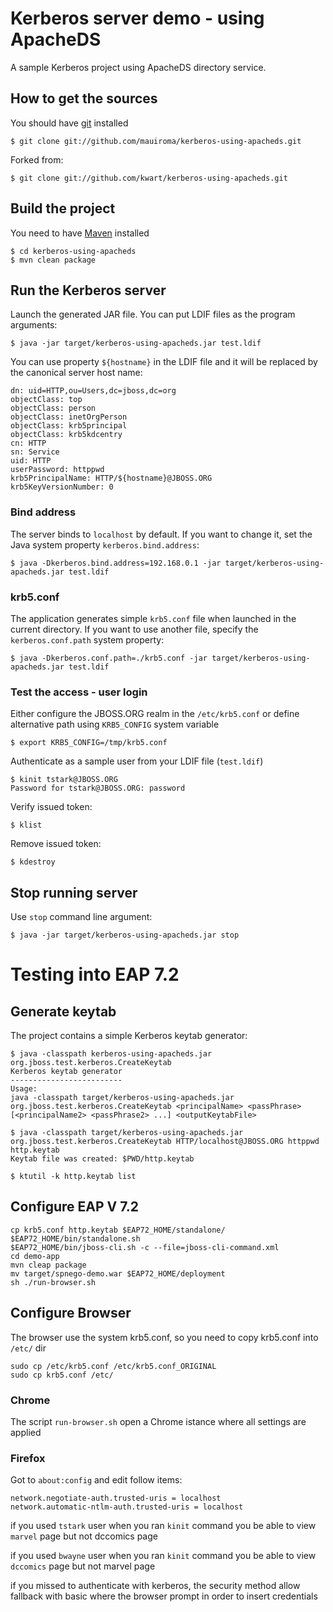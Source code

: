 # Kerberos server demo - using ApacheDS

A sample Kerberos project using ApacheDS directory service.

## How to get the sources

You should have [git](http://git-scm.com/) installed

	$ git clone git://github.com/mauiroma/kerberos-using-apacheds.git

Forked from:

	$ git clone git://github.com/kwart/kerberos-using-apacheds.git


## Build the project

You need to have [Maven](http://maven.apache.org/) installed

	$ cd kerberos-using-apacheds
	$ mvn clean package

## Run the Kerberos server

Launch the generated JAR file. You can put LDIF files as the program arguments:

	$ java -jar target/kerberos-using-apacheds.jar test.ldif

You can use property  `${hostname}` in the LDIF file and it will be replaced by the canonical server host name:

	dn: uid=HTTP,ou=Users,dc=jboss,dc=org
	objectClass: top
	objectClass: person
	objectClass: inetOrgPerson
	objectClass: krb5principal
	objectClass: krb5kdcentry
	cn: HTTP
	sn: Service
	uid: HTTP
	userPassword: httppwd
	krb5PrincipalName: HTTP/${hostname}@JBOSS.ORG
	krb5KeyVersionNumber: 0

### Bind address

The server binds to `localhost` by default. If you want to change it, set the Java system property `kerberos.bind.address`:

	$ java -Dkerberos.bind.address=192.168.0.1 -jar target/kerberos-using-apacheds.jar test.ldif

### krb5.conf

The application generates simple `krb5.conf` file when launched in the current directory. If you want to use another file,
specify the `kerberos.conf.path` system property:

	$ java -Dkerberos.conf.path=./krb5.conf -jar target/kerberos-using-apacheds.jar test.ldif

### Test the access - user login

Either configure the JBOSS.ORG realm in the `/etc/krb5.conf` or define alternative path using `KRB5_CONFIG` system variable

	$ export KRB5_CONFIG=/tmp/krb5.conf

Authenticate as a sample user from your LDIF file (`test.ldif`)

	$ kinit tstark@JBOSS.ORG
	Password for tstark@JBOSS.ORG: password

Verify issued token:

	$ klist

Remove issued token:

	$ kdestroy


## Stop running server

Use `stop` command line argument:

	$ java -jar target/kerberos-using-apacheds.jar stop

# Testing into EAP 7.2

## Generate keytab

The project contains a simple Kerberos keytab generator:

	$ java -classpath kerberos-using-apacheds.jar org.jboss.test.kerberos.CreateKeytab
	Kerberos keytab generator
	-------------------------
	Usage:
	java -classpath target/kerberos-using-apacheds.jar org.jboss.test.kerberos.CreateKeytab <principalName> <passPhrase> [<principalName2> <passPhrase2> ...] <outputKeytabFile>

	$ java -classpath target/kerberos-using-apacheds.jar org.jboss.test.kerberos.CreateKeytab HTTP/localhost@JBOSS.ORG httppwd http.keytab
	Keytab file was created: $PWD/http.keytab

	$ ktutil -k http.keytab list

## Configure EAP V 7.2

	cp krb5.conf http.keytab $EAP72_HOME/standalone/
	$EAP72_HOME/bin/standalone.sh
	$EAP72_HOME/bin/jboss-cli.sh -c --file=jboss-cli-command.xml
	cd demo-app
	mvn cleap package
	mv target/spnego-demo.war $EAP72_HOME/deployment
	sh ./run-browser.sh

## Configure Browser

The browser use the system krb5.conf, so you need to copy krb5.conf into `/etc/` dir

	sudo cp /etc/krb5.conf /etc/krb5.conf_ORIGINAL
	sudo cp krb5.conf /etc/

### Chrome
The script `run-browser.sh` open a Chrome istance where all settings are applied

### Firefox
Got to `about:config` and edit follow items:

	network.negotiate-auth.trusted-uris = localhost
	network.automatic-ntlm-auth.trusted-uris = localhost

if you used `tstark` user when you ran `kinit` command you be able to view `marvel` page but not dccomics page

if you used `bwayne` user when you ran `kinit` command you be able to view `dccomics` page but not marvel page

if you missed to authenticate with kerberos, the security method allow fallback with basic where the browser prompt in order to insert credentials